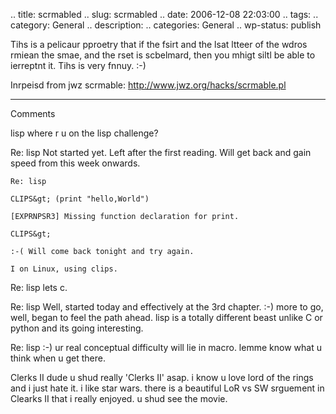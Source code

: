 .. title: scrmabled
.. slug: scrmabled
.. date: 2006-12-08 22:03:00
.. tags: 
.. category: General
.. description: 
.. categories: General
.. wp-status: publish

Tihs is a pelicaur pproetry that if the fsirt and the lsat ltteer of the wdros
rmiean the smae, and the rset is scbelmard, then you mhigt siltl be able to
ierreptnt it. Tihs is very fnnuy. :-)

Inrpeisd from jwz scrmable: http://www.jwz.org/hacks/scrmable.pl

----

Comments


lisp
where r u on the lisp challenge?


Re: lisp
Not started yet. Left after the first reading. Will get back and gain speed from this week onwards.

```
Re: lisp

CLIPS&gt; (print "hello,World")

[EXPRNPSR3] Missing function declaration for print.

CLIPS&gt;

:-( Will come back tonight and try again.

I on Linux, using clips.
```

Re: lisp
lets c.

Re: lisp
Well, started today and effectively at the 3rd chapter. :-)
more to go, well, began to feel the path ahead. lisp is a totally different beast unlike C or python and its going interesting.

Re: lisp
:-)
ur real conceptual difficulty will lie in macro. lemme know what u think when u get there.

Clerks II
dude u shud really 'Clerks II' asap. i know u love lord of the rings and i just
hate it. i like star wars. there is a beautiful LoR vs SW srguement in Clearks
II that i really enjoyed. u shud see the movie.